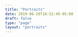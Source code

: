 ```yaml
---
title: "Portraits"
date: 2019-06-26T16:52:49-05:00
draft: false
type: "page"
layout: "portraits"
---
```


